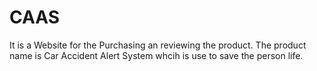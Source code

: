 # CAAS
It is a Website for the Purchasing an reviewing the product. The product name is Car Accident Alert System whcih is use to save the person life.
